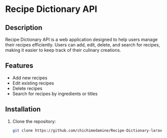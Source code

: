 # Recipe Dictionary API

## Description
Recipe Dictionary API is a web application designed to help users manage their recipes efficiently. Users can add, edit, delete, and search for recipes, making it easier to keep track of their culinary creations.

## Features
- Add new recipes
- Edit existing recipes
- Delete recipes
- Search for recipes by ingredients or titles

## Installation
1. Clone the repository:
   ```bash
   git clone https://github.com/chichimedamine/Recipe-Dictionary-laravel-.git
